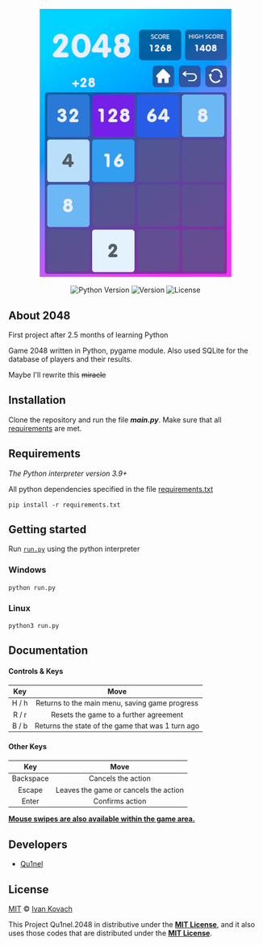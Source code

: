 <p align="center">
      <img src=".github/assets/preview.png" width=380px>
</p>

<p align="center">
   <img src="https://img.shields.io/badge/Python-3.9%2B-blueviolet" alt="Python Version">
   <img src="https://img.shields.io/github/v/release/Qu1nel/2048" alt="Version">
   <img src="https://img.shields.io/github/license/Qu1nel/2048?color=g" alt="License" />
</p>


## About 2048

First project after 2.5 months of learning Python

Game 2048 written in Python, pygame module. Also used SQLite for the database of players and their results.

Maybe I'll rewrite this <s>miracle</s>


## Installation

Clone the repository and run the file **_main.py_**.
Make sure that all [requirements](#requirements) are met.


## Requirements

_The Python interpreter version 3.9+_

All python dependencies specified in the file [requirements.txt](/requirements.txt)

    pip install -r requirements.txt


## Getting started

Run [`run.py`](./run.py) using the python interpreter

### Windows

    python run.py

### Linux

    python3 run.py


## Documentation

#### Controls & Keys

|  Key  |                       Move                        |
| :---: | :-----------------------------------------------: |
| H / h |  Returns to the main menu, saving game progress   |
| R / r |      Resets the game to a further agreement       |
| B / b | Returns the state of the game that was 1 turn ago |

#### Other Keys

|    Key    |                 Move                  |
| :-------: | :-----------------------------------: |
| Backspace |          Cancels the action           |
|  Escape   | Leaves the game or cancels the action |
|   Enter   |            Confirms action            |

<u><b>Mouse swipes are also available within the game area.</b></u>


## Developers

- [Qu1nel](https://github.com/Qu1nel)


## License

[MIT](./LICENSE) © [Ivan Kovach](https://github.com/Qu1nel/)

This Project Qu1nel.2048 in distributive under the **[MIT License](./LICENSE)**, and it also uses those codes that are distributed under the **[MIT License](./LICENSE)**.
